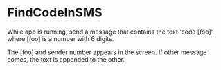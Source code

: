 # FindCodeInSMS

While app is running, send a message that contains the text 'code [foo]', where [foo] is a number with 6 digits.

The [foo] and sender number appears in the screen. If other message comes, the text is appended to the other.
